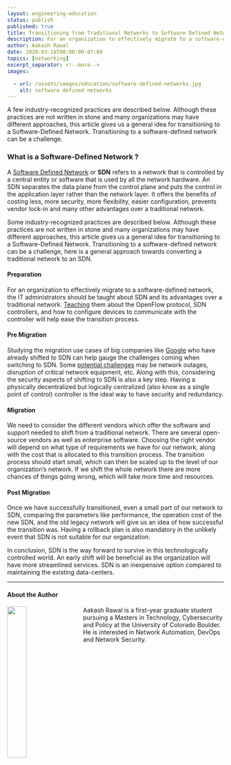 ```yaml
---
layout: engineering-education
status: publish
published: true
title: Transitioning from Traditional Networks to Software Defined Networks (SDN)
description: For an organization to effectively migrate to a software-defined network, the IT administrators should be taught about SDN and its advantages over a traditional network. Basic information about OpenFlow protocol, SDN controllers, and how to configure devices to communicate with the controller will help ease the transition.
author: Aakash Rawal
date: 2020-03-18T00:00:00-07:00
topics: [networking]
excerpt_separator: <!--more-->
images:

  - url: /assets/images/education/software-defined-networks.jpg
    alt: software defined networks
---
```

A few industry-recognized practices are described below. Although these practices are not written in stone and many organizations may have different approaches, this article gives us a general idea for transitioning to a Software-Defined Network. Transitioning to a software-defined network can be a challenge.
<!--more-->

### What is a Software-Defined Network ?
A [Software Defined Network](https://www.opennetworking.org) or __SDN__ refers to a network that is controlled by a central entity or software that is used by all the network hardware. An SDN separates the data plane from the control plane and puts the control in the application layer rather than the network layer. It offers the benefits of costing less, more security, more flexibility, easier configuration, prevents vendor lock-in and many other advantages over a traditional network.

Some industry-recognized practices are described below. Although these practices are not written in stone and many organizations may have different approaches, this article gives us a general idea for transitioning to a Software-Defined Network. Transitioning to a software-defined network can be a challenge, here is a general approach towards converting a traditional network to an SDN.

#### Preparation
For an organization to effectively migrate to a software-defined network, the IT administrators should be taught about SDN and its advantages over a traditional network.  [Teaching](https://www.networkworld.com/article/2175164/11-tips-to-prepare-for-sdn.html) them about the OpenFlow protocol, SDN controllers, and how to configure devices to communicate with the controller will help ease the transition process.


#### Pre Migration
Studying the migration use cases of big companies like [Google](https://www.sdxcentral.com/articles/news/google-brings-sdn-public-internet/2017/04/) who have already shifted to SDN can help gauge the challenges coming when switching to SDN. Some [potential challenges](https://www.cyient.com/blog/communications/software-defined-networking-best-practices-why-you-need-it-and-how-to-deploy-it) may be network outages, disruption of critical network equipment, etc. Along with this, considering the security aspects of shifting to SDN is also a key step. Having a physically decentralized but logically centralized (also know as a single point of control) controller is the ideal way to have security and redundancy.


#### Migration
We need to consider the different vendors which offer the software and support needed to shift from a traditional network. There are several open-source vendors as well as enterprise software. Choosing the right vendor will depend on what type of requirements we have for our network, along with the cost that is allocated to this transition process. The transition process should start small, which can then be scaled up to the level of our organization’s network. If we shift the whole network there are more chances of things going wrong, which will take more time and resources.


#### Post Migration
Once we have successfully transitioned, even a small part of our network to SDN, comparing the parameters like performance, the operation cost of the new SDN, and the old legacy network will give us an idea of how successful the transition was. Having a rollback plan is also mandatory in the unlikely event that SDN is not suitable for our organization.


In conclusion, SDN is the way forward to survive in this technologically controlled world. An early shift will be beneficial as the organization will have more streamlined services. SDN is an inexpensive option compared to maintaining the existing data-centers.

---

#### About the Author
<img style="float: left; padding-right: 5%; margin-bottom: 10px; width:30%;" src="/assets/images/education/authors/aakash-rawal.jpeg">Aakash Rawal is  a first-year graduate student pursuing a Masters in Technology, Cybersecurity and Policy at the University of Colorado Boulder. He is interested in Network Automation, DevOps and Network Security.
